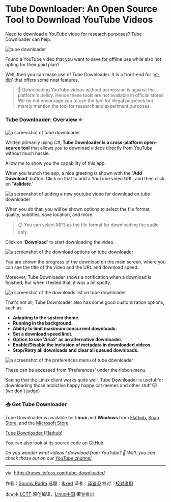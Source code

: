 [#]: subject: "Tube Downloader: An Open Source Tool to Download YouTube Videos"
[#]: via: "https://news.itsfoss.com/tube-downloader/"
[#]: author: "Sourav Rudra https://news.itsfoss.com/author/sourav/"
[#]: collector: "lkxed"
[#]: translator: "geekpi"
[#]: reviewer: " "
[#]: publisher: " "
[#]: url: " "

Tube Downloader: An Open Source Tool to Download YouTube Videos
======

Need to download a YouTube video for research purposes? Tube Downloader can help.

![tube downloader][1]

Found a YouTube video that you want to save for offline use while also not opting for their paid plan?

Well, then you can make use of Tube Downloader. It is a front-end for '[yt-dlp][2]' that offers some neat features.

> 🚧 Downloading YouTube videos without permission is against the platform's policy. Hence these tools are not available in official stores. We do not encourage you to use the tool for illegal purposes but merely mention the tool for research and experiment purposes.

### Tube Downloader: Overview ⭐

![a screenshot of tube downloader][3]

Written primarily using C#, **Tube Downloader is a cross-platform open-source tool** that allows you to download videos directly from YouTube without much hassle.

Allow me to show you the capability of this app.

When you launch the app, a nice greeting is shown with the '**Add Download**' button. Click on that to add a YouTube video URL, and then click on '**Validate**.'

![a screenshot of adding a new youtube video for download on tube downloader][4]

When you do that, you will be shown options to select the file format, quality, subtitles, save location, and more.

> 📋 You can select MP3 as the file format for downloading the audio only.

Click on '**Download**' to start downloading the video.

![a screenshot of the download options on tube downloader][5]

You are shown the progress of the download on the main screen, where you can see the title of the video and the URL and download speed.

Moreover, Tube Downloader shows a notification when a download is finished; But when I tested that, it was a bit spotty.

![a screenshot of the downloads list on tube downloader][6]

That's not all; Tube Downloader also has some good customization options, such as:

- **Adapting to the system theme.**
- **Running in the background.**
- **Ability to limit maximum concurrent downloads.**
- **Set a download speed limit.**
- **Option to use 'Aria2' as an alternative downloader.**
- **Enable/Disable the inclusion of metadata in downloaded videos.**
- **Stop/Retry all downloads and clear all queued downloads.**

![a screenshot of the preferences menu of tube downloader][7]

These can be accessed from 'Preferences' under the ribbon menu.

Seeing that the Linux client works quite well, Tube Downloader is useful for downloading those addictive happy happy cat memes and other stuff 🐱 (we don't judge)

### 📥 Get Tube Downloader

Tube Downloader is available for **Linux** and **Windows** from [Flathub][8], [Snap Store][9], and the [Microsoft Store][10].

[Tube Downloader (Flathub)][11]

You can also look at its source code on [GitHub][12].

_Do you wonder what videos I download from YouTube? 🤔 Well, you can check those out on our [YouTube channel][13]._

--------------------------------------------------------------------------------

via: https://news.itsfoss.com/tube-downloader/

作者：[Sourav Rudra][a]
选题：[lkxed][b]
译者：[译者ID](https://github.com/译者ID)
校对：[校对者ID](https://github.com/校对者ID)

本文由 [LCTT](https://github.com/LCTT/TranslateProject) 原创编译，[Linux中国](https://linux.cn/) 荣誉推出

[a]: https://news.itsfoss.com/author/sourav/
[b]: https://github.com/lkxed/
[1]: https://news.itsfoss.com/content/images/size/w1304/2023/05/tube-converter-first-look.png
[2]: https://github.com:443/yt-dlp/yt-dlp
[3]: https://news.itsfoss.com/content/images/2023/05/Tube_Converter.jpg
[4]: https://news.itsfoss.com/content/images/2023/05/Tube_Converter_2.jpg
[5]: https://news.itsfoss.com/content/images/2023/05/Tube_Converter_3.jpg
[6]: https://news.itsfoss.com/content/images/2023/05/Tube_Converter_4.jpg
[7]: https://news.itsfoss.com/content/images/2023/05/Tube_Converter_5.jpg
[8]: https://flathub.org:443/apps/org.nickvision.tubeconverter
[9]: https://snapcraft.io:443/tube-converter
[10]: https://apps.microsoft.com:443/store/detail/nickvision-tube-converter/9PD80NNX004P
[11]: https://flathub.org:443/apps/org.nickvision.tubeconverter
[12]: https://github.com:443/NickvisionApps/TubeConverter
[13]: https://www.youtube.com:443/@Itsfoss